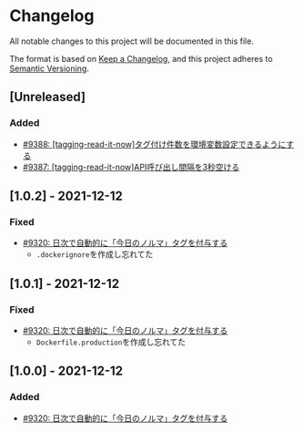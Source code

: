 # Changelog

All notable changes to this project will be documented in this file.

The format is based on [Keep a Changelog](https://keepachangelog.com/en/1.0.0/),
and this project adheres to [Semantic Versioning](https://semver.org/spec/v2.0.0.html).

## [Unreleased]
### Added
- [#9388: [tagging-read-it-now]タグ付け件数を環境変数設定できるようにする](https://redmine.u6k.me/issues/9388)
- [#9387: [tagging-read-it-now]API呼び出し間隔を3秒空ける](https://redmine.u6k.me/issues/9387)

## [1.0.2] - 2021-12-12
### Fixed
- [#9320: 日次で自動的に「今日のノルマ」タグを付与する](https://redmine.u6k.me/issues/9320)
    - `.dockerignore`を作成し忘れてた

## [1.0.1] - 2021-12-12
### Fixed
- [#9320: 日次で自動的に「今日のノルマ」タグを付与する](https://redmine.u6k.me/issues/9320)
    - `Dockerfile.production`を作成し忘れてた

## [1.0.0] - 2021-12-12
### Added
- [#9320: 日次で自動的に「今日のノルマ」タグを付与する](https://redmine.u6k.me/issues/9320)
